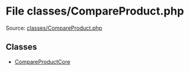 File classes/CompareProduct.php
=========

Source: [classes/CompareProduct.php](https://github.com/PrestaShop/PrestaShop/blob/1.6.0.4/classes/CompareProduct.php)


Classes
-------

* [CompareProductCore](class.CompareProductCore.md)

